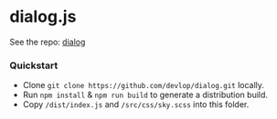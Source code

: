 # dialog.js

See the repo: [dialog](https://github.com/devlop/dialog)

### Quickstart

* Clone `git clone https://github.com/devlop/dialog.git` locally.
* Run `npm install` & `npm run build` to generate a distribution build.
* Copy `/dist/index.js` and `/src/css/sky.scss` into this folder.
